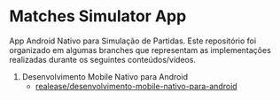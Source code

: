 # Matches Simulator App

App Android Nativo para Simulação de Partidas. Este repositório foi organizado em algumas branches que representam as implementações
realizadas durante os seguintes conteúdos/vídeos.

1. Desenvolvimento Mobile Nativo para Android 
     - [realease/desenvolvimento-mobile-nativo-para-android](https://github.com/Dzinhoo/matches-simulator-app)
